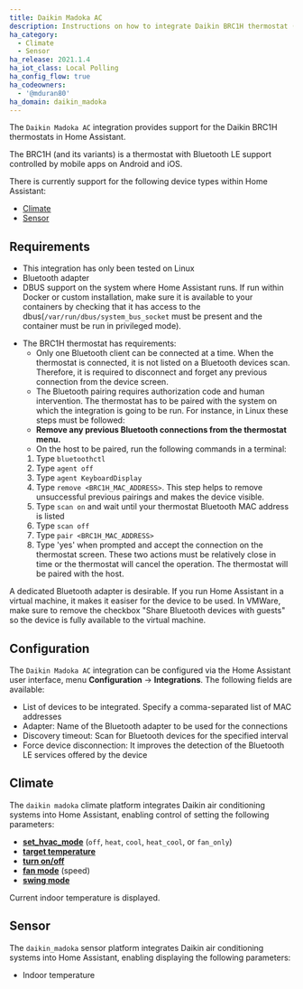 ```yaml
---
title: Daikin Madoka AC
description: Instructions on how to integrate Daikin BRC1H thermostat (madoka) devices with Home Assistant.
ha_category:
  - Climate
  - Sensor
ha_release: 2021.1.4
ha_iot_class: Local Polling
ha_config_flow: true
ha_codeowners:
  - '@mduran80'
ha_domain: daikin_madoka
---
```


The `Daikin Madoka AC` integration provides support for the Daikin BRC1H thermostats in Home Assistant.

The BRC1H (and its variants) is a thermostat with Bluetooth LE support controlled by mobile apps on Android and iOS.

There is currently support for the following device types within Home Assistant:

- [Climate](#climate)
- [Sensor](#sensor)

## Requirements

- This integration has only been tested on Linux
- Bluetooth adapter
- DBUS support on the system where Home Assistant runs. If run within Docker or custom installation, make sure it is available to your containers by checking that it has access to the dbus(`/var/run/dbus/system_bus_socket` must be present and the container must be run in privileged mode). 

<div class='note'>

* The BRC1H thermostat has requirements:
    * Only one Bluetooth client can be connected at a time. When the thermostat is connected, it is not listed on a Bluetooth devices scan. Therefore, it is required to disconnect and forget any previous connection from the device screen.
    * The Bluetooth pairing requires authorization code and human intervention. The thermostat has to be paired with the system on which the integration is going to be run. For instance, in Linux these steps must be followed:
    * **Remove any previous Bluetooth connections from the thermostat menu.**
    * On the host to be paired, run the following commands in a terminal:
    1. Type `bluetoothctl`
    2. Type `agent off`
    3. Type `agent KeyboardDisplay`
    4. Type `remove <BRC1H_MAC_ADDRESS>`. This step helps to remove unsuccessful previous pairings and makes the device visible.
    5. Type `scan on` and wait until your thermostat Bluetooth MAC address is listed
    6. Type `scan off`
    7. Type `pair <BRC1H_MAC_ADDRESS>`
    8. Type 'yes' when prompted and accept the connection on the thermostat screen. These two actions must be relatively close in time or the thermostat will cancel the operation. The thermostat will be paired with the host.
    

A dedicated Bluetooth adapter is desirable. If you run Home Assistant in a virtual machine, it makes it easiser for the device to be used. In VMWare, make sure to remove the checkbox "Share Bluetooth devices with guests" so the device is fully available to the virtual machine.

</div>

## Configuration

The `Daikin Madoka AC` integration can be configured via the Home Assistant user interface, menu **Configuration** -> **Integrations**. The following fields are available:

- List of devices to be integrated. Specify a comma-separated list of MAC addresses 
- Adapter: Name of the Bluetooth adapter to be used for the connections
- Discovery timeout: Scan for Bluetooth devices for the specified interval
- Force device disconnection: It improves the detection of the Bluetooth LE services offered by the device

## Climate

The `daikin madoka` climate platform integrates Daikin air conditioning systems into Home Assistant, enabling control of setting the following parameters:

- [**set_hvac_mode**](/integrations/climate/#service-climateset_hvac_mode) (`off`, `heat`, `cool`, `heat_cool`, or `fan_only`)
- [**target temperature**](/integrations/climate#service-climateset_temperature)
- [**turn on/off**](/integrations/climate#service-climateturn_on)
- [**fan mode**](/integrations/climate#service-climateset_fan_mode) (speed)
- [**swing mode**](/integrations/climate#service-climateset_swing_mode)

Current indoor temperature is displayed.

## Sensor

The `daikin_madoka` sensor platform integrates Daikin air conditioning systems into Home Assistant, enabling displaying the following parameters:

- Indoor temperature

